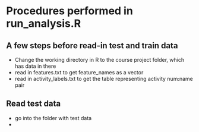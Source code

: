 # Procedures performed in run_analysis.R

## A few steps before read-in test and train data
* Change the working directory in R to the course project folder, which has data in there
* read in features.txt to get feature_names as a vector
* read in activity_labels.txt to get the table representing activity num:name pair
 
## Read test data
* go into the folder with test data
* 
